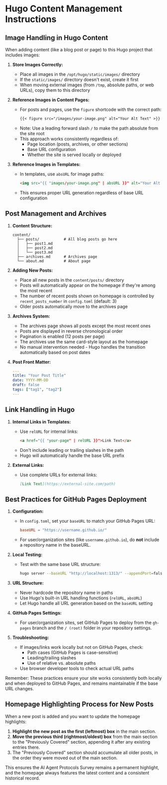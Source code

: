 # Hugo Content Management Instructions

## Image Handling in Hugo Content

When adding content (like a blog post or page) to this Hugo project that includes images:

1. **Store Images Correctly:**
   - Place all images in the `/opt/hugo/static/images/` directory
   - If the `static/images/` directory doesn't exist, create it first
   - When moving external images (from `/tmp`, absolute paths, or web URLs), copy them to this directory

2. **Reference Images in Content Pages:**
   - For posts and pages, use the `figure` shortcode with the correct path:
     ```markdown
     {{< figure src="/images/your-image.png" alt="Your Alt Text" >}}
     ```
   - Note: Use a leading forward slash `/` to make the path absolute from the site root
   - This approach works consistently regardless of:
     - Page location (posts, archives, or other sections)
     - Base URL configuration
     - Whether the site is served locally or deployed

3. **Reference Images in Templates:**
   - In templates, use `absURL` for image paths:
     ```html
     <img src="{{ "images/your-image.png" | absURL }}" alt="Your Alt Text">
     ```
   - This ensures proper URL generation regardless of base URL configuration

## Post Management and Archives

1. **Content Structure:**
   ```
   content/
     ├── posts/           # All blog posts go here
     │   ├── post1.md
     │   ├── post2.md
     │   └── post3.md
     ├── archives.md      # Archives page
     └── about.md         # About page
   ```

2. **Adding New Posts:**
   - Place all new posts in the `content/posts/` directory
   - Posts will automatically appear on the homepage if they're among the most recent
   - The number of recent posts shown on homepage is controlled by `recent_posts_number` in `config.toml` (default: 3)
   - Older posts automatically move to the archives page

3. **Archives System:**
   - The archives page shows all posts except the most recent ones
   - Posts are displayed in reverse chronological order
   - Pagination is enabled (12 posts per page)
   - The archives use the same card-style layout as the homepage
   - No manual intervention needed - Hugo handles the transition automatically based on post dates

4. **Post Front Matter:**
   ```yaml
   ---
   title: "Your Post Title"
   date: YYYY-MM-DD
   draft: false
   tags: ["tag1", "tag2"]
   ---
   ```

## Link Handling in Hugo

1. **Internal Links in Templates:**
   - Use `relURL` for internal links:
     ```html
     <a href="{{ "your-page" | relURL }}">Link Text</a>
     ```
   - Don't include leading or trailing slashes in the path
   - Hugo will automatically handle the base URL prefix

2. **External Links:**
   - Use complete URLs for external links:
     ```markdown
     [Link Text](https://external-site.com/path)
     ```

## Best Practices for GitHub Pages Deployment

1. **Configuration:**
   - In `config.toml`, set your `baseURL` to match your GitHub Pages URL:
     ```toml
     baseURL = "https://username.github.io/"
     ```
   - For user/organization sites (like `username.github.io`), do **not** include a repository name in the baseURL.

2. **Local Testing:**
   - Test with the same base URL structure:
     ```bash
     hugo server --baseURL "http://localhost:1313/" --appendPort=false
     ```

3. **URL Structure:**
   - Never hardcode the repository name in paths
   - Use Hugo's built-in URL handling functions (`relURL`, `absURL`)
   - Let Hugo handle all URL generation based on the `baseURL` setting

4. **GitHub Pages Settings:**
   - For user/organization sites, set GitHub Pages to deploy from the `gh-pages` branch and the `/ (root)` folder in your repository settings.

5. **Troubleshooting:**
   - If images/links work locally but not on GitHub Pages, check:
     - Path cases (GitHub Pages is case-sensitive)
     - Leading/trailing slashes
     - Use of relative vs. absolute paths
   - Use browser developer tools to check actual URL paths

Remember: These practices ensure your site works consistently both locally and when deployed to GitHub Pages, and remains maintainable if the base URL changes.

## Homepage Highlighting Process for New Posts

When a new post is added and you want to update the homepage highlights:

1. **Highlight the new post as the first (leftmost) box** in the main section.
2. **Move the previous third (rightmost/oldest) box** from the main section to the "Previously Covered" section, appending it after any existing entries there.
3. The "Previously Covered" section should accumulate all older posts, in the order they were moved out of the main section.

This ensures the AI Agent Protocols Survey remains a permanent highlight, and the homepage always features the latest content and a consistent historical record. 